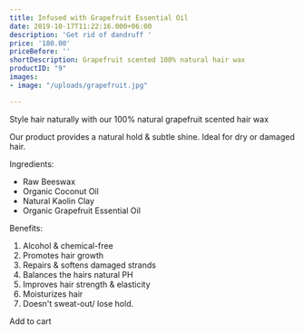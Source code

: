 ```yaml
---
title: Infused with Grapefruit Essential Oil
date: 2019-10-17T11:22:16.000+06:00
description: 'Get rid of dandruff '
price: '180.00'
priceBefore: ''
shortDescription: Grapefruit scented 100% natural hair wax
productID: "9"
images:
- image: "/uploads/grapefruit.jpg"

---
```

Style hair naturally with our 100% natural grapefruit scented hair wax

Our product provides a natural hold & subtle shine. Ideal for dry or damaged hair.

Ingredients:

* Raw Beeswax
* Organic Coconut Oil
* Natural Kaolin Clay
* Organic Grapefruit Essential Oil

Benefits:

1. Alcohol & chemical-free
2. Promotes hair growth
3. Repairs & softens damaged strands
4. Balances the hairs natural PH
5. Improves hair strength & elasticity
6. Moisturizes hair
7. Doesn't sweat-out/ lose hold.

Add to cart